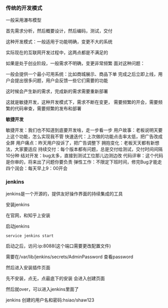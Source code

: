### 传统的开发模式

一般采用瀑布模型

首先需求分析，然后概要设计，然后编码，测试，交付

这种开发模式：一般适用于功能明确，变更不大的系统

实际现在的互联网开发过程中，这两点都是不满足的

如果是处于创业阶段，一般需求不明确，变更非常频繁
面对这种问题：

一般会提供一个最小可用系统：比如商城展示、商品下单
完成之后立即上线，用户会提出很多问题，用户会反馈一些它们需要的功能

这时候会产生新的需求，完成新的需求需要重新部署

这就是敏捷开发，这种开发模式下，需求不断在变更，
需要频繁的开会，需要频繁的代码审查，需要频繁的发布和部署

**敏捷开发**

敏捷开发：我们也不知道到底要开发啥，走一步看一步
用户故事：老板说明天要上这个功能，怎么实现我不管
快速迭代：上次做的功能点击率太低，把广告改成全屏
用户痛点：昨天用户投诉了，把广告调整下
拥抱变化：老板天天都有新想法，大家要适应
持续交付：每个版本都有问题，总是交付给测试，交付时间间隔10分种
结对开发：bug太多，直接到测试工位那儿边测边改
代码评审：这个代码是你审的，将来出了问题你要负责
弹性工作：不限定下班时间，修完Bug才能走
四个润会：每天早上9：00开会

### jenkins

jenkins是一个开源的，提供友好操作界面的持续集成的工具

安装jenkins

在官网，和知乎上安装

启动jenkins
```bash
service jenkins start
```
启动之后，访问:ip:8088(这个端口需要更改配置文件)

需要在/var/lib/jenkins/secrets/AdminPassword 查看password

然后进入安装插件页面

先不安装，点无，点最底下的安装
会进入创建页面

然后就over，可以进入jenkins里面了

jenkins 创建的用户名和密码:hsiao/shaw123